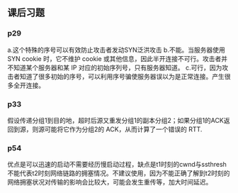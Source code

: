 ## 课后习题
### p29 
a.这个特殊的序号可以有效防止攻击者发动SYN泛洪攻击 
b.不能。当服务器使用 SYN cookie 时，它不维护 cookie 或其他信息，因此半开连接不可行。攻击者并不知道某个服务器和某 IP 对应的初始序列号，只有服务器知道。 
c.可行，因为攻击者知道了很多初始的序号，可以利用序号骗使服务器误以为是正常连接。产生很多全开连接。  
### p33 
假设传递分组1到目的地，超时后源又重发分组1的副本分组2；如果分组1的ACK返回到源，则源可能将它作为分组2的 ACK，从而计算了一个错误的 RTT. 
### p54 
优点是可以迅速的启动不需要经历慢启动过程，缺点是t1时刻的cwnd与ssthresh不能代表t2时刻网络链路的拥塞情况。不建议使用，因为不能正确了解到t2时刻的网络拥塞状况对传输的影响会比较大，可能会发生重传等，加大时间延迟。

